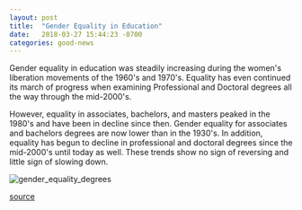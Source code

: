 ```yaml
---
layout: post
title:  "Gender Equality in Education"
date:   2018-03-27 15:44:23 -0700
categories: good-news
---
```


Gender equality in education was steadily increasing during the women's liberation movements of the 1960's and 1970's. Equality has even continued its march of progress when examining Professional and Doctoral degrees all the way through the mid-2000's. 

However, equality in associates, bachelors, and masters peaked in the 1980's and have been in decline since then. Gender equality for associates and bachelors degrees are now lower than in the 1930's. In addition, equality has begun to decline in professional and doctoral degrees since the mid-2000's until today as well. These trends show no sign of reversing and little sign of slowing down. 

![gender_equality_degrees]({{site.baseurl}}/assets/img/gender_equality_degrees.png)

[source](https://nces.ed.gov/programs/digest/d07/tables/dt07_258.asp)

